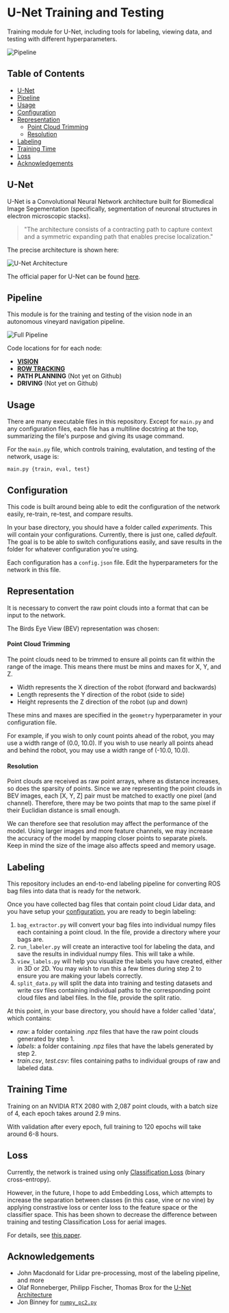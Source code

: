 # U-Net Training and Testing

Training module for U-Net, including tools for labeling, viewing data, and testing with different hyperparameters.

![Pipeline](https://user-images.githubusercontent.com/35245591/101995864-32835f80-3c9b-11eb-986e-e320d50177a8.png)

## Table of Contents
- [U-Net](#U-Net)
- [Pipeline](#Pipeline)
- [Usage](#Usage)
- [Configuration](#Configuration)
- [Representation](#Representation)
  - [Point Cloud Trimming](#Point-Cloud-Trimming)
  - [Resolution](#Resolution)
- [Labeling](#Labeling)
- [Training Time](#Training-Time)
- [Loss](#Loss)
- [Acknowledgements](#Acknowledgements)

## U-Net
U-Net is a Convolutional Neural Network architecture built for Biomedical Image Segementation (specifically, 
segmentation of neuronal structures in electron microscopic stacks).

> "The architecture consists of a contracting path to capture context and a symmetric expanding path that enables precise localization."

The precise architecture is shown here:

![U-Net Architecture](https://user-images.githubusercontent.com/35245591/101233308-e37b7000-3685-11eb-8318-eedc7b904ef5.png)

The official paper for U-Net can be found [here](https://arxiv.org/abs/1505.04597).

## Pipeline
This module is for the training and testing of the vision node in an autonomous vineyard navigation pipeline.

![Full Pipeline](https://user-images.githubusercontent.com/35245591/101971788-d6b8c800-3c01-11eb-9de2-cea6adaa09b9.jpg)

Code locations for for each node:
- [__VISION__](https://github.com/aaronzberger/CMU_UNet_Node)
- [__ROW TRACKING__](https://github.com/aaronzberger/CMU_EKF_Node)
- __PATH PLANNING__ (Not yet on Github)
- __DRIVING__ (Not yet on Github)

## Usage
There are many executable files in this repository. Except for `main.py` and any configuration files, each file has a multiline
docstring at the top, summarizing the file's purpose and giving its usage command.

For the `main.py` file, which controls training, evalutation, and testing of the network, usage is:

`main.py {train, eval, test}`

## Configuration
This code is built around being able to edit the configuration of the network easily, re-train, re-test, and compare results.

In your base directory, you should have a folder called *experiments*. This will contain your configurations. Currently, there is just one, called *default*. 
The goal is to be able to switch configurations easily, and save results in the folder for whatever configuration you're using.

Each configuration has a `config.json` file. Edit the hyperparameters for the network in this file.

## Representation
It is necessary to convert the raw point clouds into a format that can be input to the network. 

The Birds Eye View (BEV) representation was chosen:

#### Point Cloud Trimming
The point clouds need to be trimmed to ensure all points can fit within the range of the image. This means there must be mins and maxes for X, Y, and Z.

- Width represents the X direction of the robot (forward and backwards)
- Length represents the Y direction of the robot (side to side)
- Height represents the Z direction of the robot (up and down)

These mins and maxes are specified in the `geometry` hyperparameter in your configuration file.

For example, if you wish to only count points ahead of the robot, you may use a width range of (0.0, 10.0). If you wish to use nearly all points ahead and behind the robot, you may use a width range of (-10.0, 10.0).

#### Resolution
Point clouds are received as raw point arrays, where as distance increases, so does the sparsity of points. Since we are representing the point clouds in BEV images, each \[X, Y, Z] pair must be matched to exactly one pixel (and channel). Therefore, there may be two points that map to the same pixel if their Euclidian distance is small enough.

We can therefore see that resolution may affect the performance of the model. Using larger images and more feature channels, we may increase the accuracy of the model by mapping closer points to separate pixels. Keep in mind the size of the image also affects speed and memory usage.

## Labeling
This repository includes an end-to-end labeling pipeline for converting ROS bag files into data that is ready for the network.

Once you have collected bag files that contain point cloud Lidar data, and you have setup your [configuration](#Configuration), you are ready to begin labeling:

1) `bag_extractor.py` will convert your bag files into individual numpy files each containing a point cloud. In the file, provide a directory where your bags are.
2) `run_labeler.py` will create an interactive tool for labeling the data, and save the results in individual numpy files. This will take a while.
3) `view_labels.py` will help you visualize the labels you have created, either in 3D or 2D. You may wish to run this a few times during step 2 to ensure you are making your labels correctly.
4) `split_data.py` will split the data into training and testing datasets and write csv files containing individual paths to the corresponding point cloud files and label files. In the file, provide the split ratio.

At this point, in your base directory, you should have a folder called 'data', which contains:
- *raw*: a folder containing .npz files that have the raw point clouds generated by step 1.
- *labels*: a folder containing .npz files that have the labels generated by step 2.
- *train.csv*, *test.csv*: files containing paths to individual groups of raw and labeled data.

## Training Time
Training on an NVIDIA RTX 2080 with 2,087 point clouds, with a batch size of 4, each epoch takes around 2.9 mins.

With validation after every epoch, full training to 120 epochs will take around 6-8 hours.

## Loss
Currently, the network is trained using only [Classification Loss](https://github.com/aaronzberger/CMU_Lidar_Navigation/blob/main/srcs/loss.py) (binary cross-entropy).

However, in the future, I hope to add Embedding Loss, which attempts to increase the separation between classes (in this case, vine or no vine) by applying constrastive loss or center loss to the feature space or the classifier space. This has been shown to decrease the difference between training and testing Classification Loss for aerial images.

For details, see [this paper](https://arxiv.org/pdf/1712.01511.pdf).

## Acknowledgements
- John Macdonald for Lidar pre-processing, most of the labeling pipeline, and more
- Olaf Ronneberger, Philipp Fischer, Thomas Brox for the [U-Net Architecture](https://lmb.informatik.uni-freiburg.de/people/ronneber/u-net/)
- Jon Binney for [`numpy_pc2.py`](https://github.com/dimatura/pypcd/blob/master/pypcd/numpy_pc2.py)
